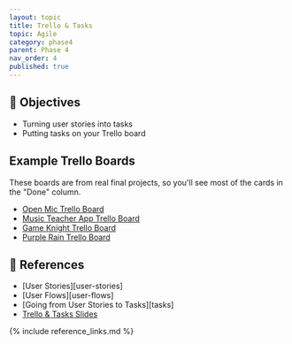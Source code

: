 ```yaml
---
layout: topic
title: Trello & Tasks
topic: Agile
category: phase4
parent: Phase 4
nav_order: 4
published: true
---
```


## 🎯 Objectives

- Turning user stories into tasks
- Putting tasks on your Trello board

## Example Trello Boards

These boards are from real final projects, so you'll see most of the cards in the "Done" column.

- [Open Mic Trello Board](https://trello.com/b/k2dLx20M/copy-of-open-mic)
- [Music Teacher App Trello Board](https://trello.com/b/tqsOYOAl/copy-of-music-teacher)
- [Game Knight Trello Board](https://trello.com/b/ciWUNSIB/copy-of-game-knight)
- [Purple Rain Trello Board](https://trello.com/b/rjMdG4FA/copy-of-purple-rain-%F0%9F%95%8A%EF%B8%8F)

## 🔖 References

- [User Stories][user-stories]
- [User Flows][user-flows]
- [Going from User Stories to Tasks][tasks]
- [Trello & Tasks Slides](https://drive.google.com/file/d/1xTEaeCQ174F30HQGY8btcqW5zbhH9-Rh/view?usp=share_link)

{% include reference_links.md %}
